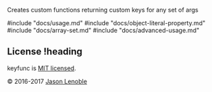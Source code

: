 Creates custom functions returning custom keys for any set of args

#include "docs/usage.md"
#include "docs/object-literal-property.md"
#include "docs/array-set.md"
#include "docs/advanced-usage.md"

## License !heading

keyfunc is [MIT licensed](./LICENSE).

© 2016-2017 [Jason Lenoble](mailto:jason.lenoble@gmail.com)
